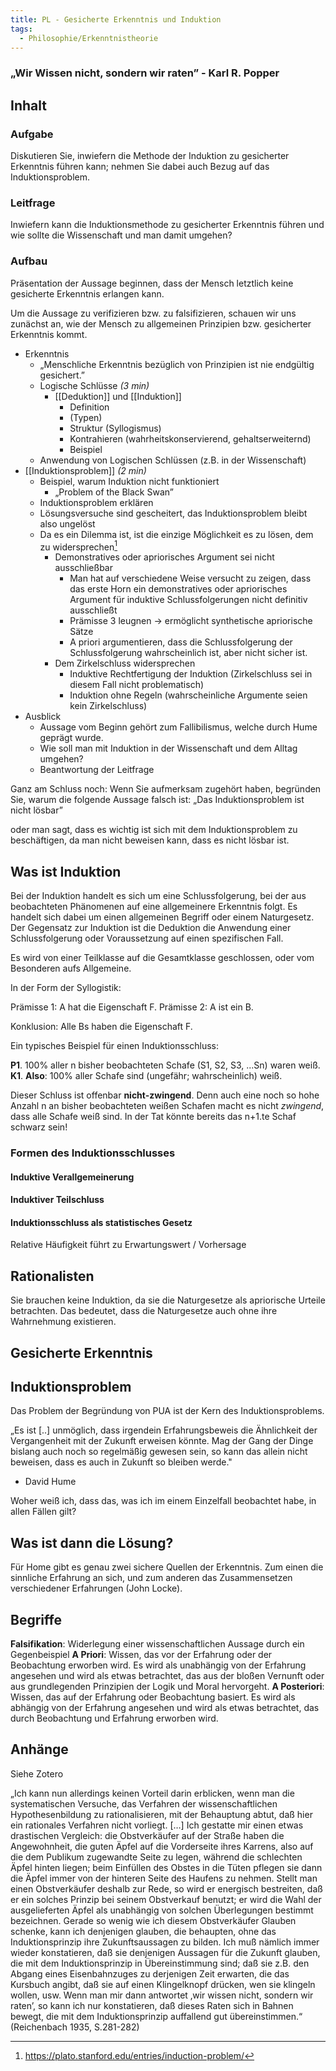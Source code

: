 ```yaml
---
title: PL - Gesicherte Erkenntnis und Induktion
tags:
  - Philosophie/Erkenntnistheorie
---
```


### „Wir Wissen nicht, sondern wir raten” - Karl R. Popper

## Inhalt

### Aufgabe

Diskutieren Sie, inwiefern die Methode der Induktion zu gesicherter Erkenntnis führen kann; nehmen Sie dabei auch Bezug auf das Induktionsproblem.

### Leitfrage

Inwiefern kann die Induktionsmethode zu gesicherter Erkenntnis führen und wie sollte die Wissenschaft und man damit umgehen?

### Aufbau

Präsentation der Aussage beginnen, dass der Mensch letztlich keine gesicherte Erkenntnis erlangen kann.

Um die Aussage zu verifizieren bzw. zu falsifizieren, schauen wir uns zunächst an, wie der Mensch zu allgemeinen Prinzipien bzw. gesicherter Erkenntnis kommt.

- Erkenntnis
	- „Menschliche Erkenntnis bezüglich von Prinzipien ist nie endgültig gesichert.”
	- Logische Schlüsse _(3 min)_
		- [[Deduktion]] und [[Induktion]]
			- Definition
			- (Typen)
			- Struktur (Syllogismus)
			- Kontrahieren (wahrheitskonservierend, gehaltserweiternd)
			- Beispiel
	- Anwendung von Logischen Schlüssen (z.B. in der Wissenschaft)
- [[Induktionsproblem]] _(2 min)_
	- Beispiel, warum Induktion nicht funktioniert
		- „Problem of the Black Swan”
	- Induktionsproblem erklären
	- Lösungsversuche sind gescheitert, das Induktionsproblem bleibt also ungelöst
	- Da es ein Dilemma ist, ist die einzige Möglichkeit es zu lösen, dem zu widersprechen[^2]
		- Demonstratives oder apriorisches Argument sei nicht ausschließbar
			- Man hat auf verschiedene Weise versucht zu zeigen, dass das erste Horn ein demonstratives oder apriorisches Argument für induktive Schlussfolgerungen nicht definitiv ausschließt
			- Prämisse 3 leugnen → ermöglicht synthetische apriorische Sätze
			- A priori argumentieren, dass die Schlussfolgerung der Schlussfolgerung wahrscheinlich ist, aber nicht sicher ist.
		- Dem Zirkelschluss widersprechen
			- Induktive Rechtfertigung der Induktion (Zirkelschluss sei in diesem Fall nicht problematisch)
			- Induktion ohne Regeln (wahrscheinliche Argumente seien kein Zirkelschluss)
- Ausblick
	- Aussage vom Beginn gehört zum Fallibilismus, welche durch Hume geprägt wurde.
	- Wie soll man mit Induktion in der Wissenschaft und dem Alltag umgehen?
	- Beantwortung der Leitfrage

Ganz am Schluss noch:
Wenn Sie aufmerksam zugehört haben, begründen Sie, warum die folgende Aussage falsch ist:
„Das Induktionsproblem ist nicht lösbar” 

oder man sagt, dass es wichtig ist sich mit dem Induktionsproblem zu beschäftigen, da man nicht beweisen kann, dass es nicht lösbar ist.

## Was ist Induktion

Bei der Induktion handelt es sich um eine Schlussfolgerung, bei der aus beobachteten Phänomenen auf eine allgemeinere Erkenntnis folgt. Es handelt sich dabei um einen allgemeinen Begriff oder einem Naturgesetz. Der Gegensatz zur Induktion ist die Deduktion die Anwendung einer Schlussfolgerung oder Voraussetzung auf einen spezifischen Fall.

Es wird von einer Teilklasse auf die Gesamtklasse geschlossen, oder vom Besonderen aufs Allgemeine.

In der Form der Syllogistik:

Prämisse 1: A hat die Eigenschaft F.
Prämisse 2: A ist ein B.

Konklusion: Alle Bs haben die Eigenschaft F.

Ein typisches Beispiel für einen Induktionsschluss:

**P1**. 100% aller n bisher beobachteten Schafe (S1, S2, S3, ...Sn) waren weiß.  
**K1**. **Also**: 100% aller Schafe sind (ungefähr; wahrscheinlich) weiß.

Dieser Schluss ist offenbar **nicht-zwingend**. Denn auch eine noch so hohe Anzahl n an bisher beobachteten weißen Schafen macht es nicht _zwingend_, dass alle Schafe weiß sind. In der Tat könnte bereits das n+1.te Schaf schwarz sein!

### Formen des Induktionsschlusses

#### Induktive Verallgemeinerung

#### Induktiver Teilschluss

#### Induktionsschluss als statistisches Gesetz

Relative Häufigkeit führt zu Erwartungswert / Vorhersage

## Rationalisten

Sie brauchen keine Induktion, da sie die Naturgesetze als apriorische Urteile betrachten. Das bedeutet, dass die Naturgesetze auch ohne ihre Wahrnehmung existieren.

## Gesicherte Erkenntnis

## Induktionsproblem

Das Problem der Begründung von PUA ist der Kern des Induktionsproblems.

„Es ist [..] unmöglich, dass irgendein Erfahrungsbeweis die Ähnlichkeit der Vergangenheit mit der Zukunft erweisen könnte. Mag der Gang der Dinge bislang auch noch so regelmäßig gewesen sein, so kann das allein nicht beweisen, dass es auch in Zukunft so bleiben werde."

- David Hume

Woher weiß ich, dass das, was ich im einem Einzelfall beobachtet habe, in allen Fällen gilt?

## Was ist dann die Lösung?

Für Home gibt es genau zwei sichere Quellen der Erkenntnis. Zum einen die sinnliche Erfahrung an sich, und zum anderen das Zusammensetzen verschiedener Erfahrungen (John Locke).

## Begriffe

**Falsifikation**: Widerlegung einer wissenschaftlichen Aussage durch ein Gegenbeispiel
**A Priori**: Wissen, das vor der Erfahrung oder der Beobachtung erworben wird. Es wird als unabhängig von der Erfahrung angesehen und wird als etwas betrachtet, das aus der bloßen Vernunft oder aus grundlegenden Prinzipien der Logik und Moral hervorgeht.
**A Posteriori**: Wissen, das auf der Erfahrung oder Beobachtung basiert. Es wird als abhängig von der Erfahrung angesehen und wird als etwas betrachtet, das durch Beobachtung und Erfahrung erworben wird.

## Anhänge

Siehe Zotero

„Ich kann nun allerdings keinen Vorteil darin erblicken, wenn man die systematischen Versuche, das Verfahren der wissenschaftlichen Hypothesenbildung zu rationalisieren, mit der Behauptung abtut, daß hier ein rationales Verfahren nicht vorliegt. […] Ich gestatte mir einen etwas drastischen Vergleich: die Obstverkäufer auf der Straße haben die Angewohnheit, die guten Äpfel auf die Vorderseite ihres Karrens, also auf die dem Publikum zugewandte Seite zu legen, während die schlechten Äpfel hinten liegen; beim Einfüllen des Obstes in die Tüten pflegen sie dann die Äpfel immer von der hinteren Seite des Haufens zu nehmen. Stellt man einen Obstverkäufer deshalb zur Rede, so wird er energisch bestreiten, daß er ein solches Prinzip bei seinem Obstverkauf benutzt; er wird die Wahl der ausgelieferten Äpfel als unabhängig von solchen Überlegungen bestimmt bezeichnen. Gerade so wenig wie ich diesem Obstverkäufer Glauben schenke, kann ich denjenigen glauben, die behaupten, ohne das Induktionsprinzip ihre Zukunftsaussagen zu bilden. Ich muß nämlich immer wieder konstatieren, daß sie denjenigen Aussagen für die Zukunft glauben, die mit dem Induktionsprinzip in Übereinstimmung sind; daß sie z.B. den Abgang eines Eisenbahnzuges zu derjenigen Zeit erwarten, die das Kursbuch angibt, daß sie auf einen Klingelknopf drücken, wen sie klingeln wollen, usw. Wenn man mir dann antwortet ‚wir wissen nicht, sondern wir raten’, so kann ich nur konstatieren, daß dieses Raten sich in Bahnen bewegt, die mit dem Induktionsprinzip auffallend gut übereinstimmen.“ (Reichenbach 1935, S.281-282)

[^1]: https://www.philomag.de/lexikon/empirismus
[^2]: https://plato.stanford.edu/entries/induction-problem/